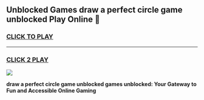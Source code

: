 
## Unblocked Games draw a perfect circle game unblocked Play Online 👋
<h3>
<a href="https://news.freeplayer.one?title=draw_a_perfect_circle_game_unblocked&ref=17F">CLICK TO PLAY</a></h3>
<hr>

<h3>
<a href="https://news.freeplayer.one?title=draw_a_perfect_circle_game_unblocked&ref=17F">CLICK 2 PLAY</a>
  
</h3>

<a href="https://news.freeplayer.one?title=draw_a_perfect_circle_game_unblocked&ref=17F/"><img src="https://clearcache.store/games.png"></a>


**draw a perfect circle game unblocked games unblocked: Your Gateway to Fun and Accessible Online Gaming**

